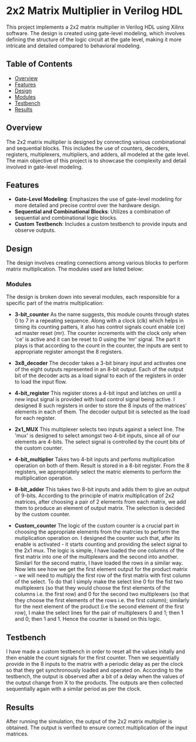 # 2x2 Matrix Multiplier in Verilog HDL

This project implements a 2x2 matrix multiplier in Verilog HDL using Xilinx software. The design is created using gate-level modeling, which involves defining the structure of the logic circuit at the gate level, making it more intricate and detailed compared to behavioral modeling.

## Table of Contents

- [Overview](#overview)
- [Features](#features)
- [Design](#design)
- [Modules](#modules)
- [Testbench](#testbench)
- [Results](#results)

## Overview

The 2x2 matrix multiplier is designed by connecting various combinational and sequential blocks. This includes the use of counters, decoders, registers, multiplexers, multipliers, and adders, all modeled at the gate level. The main objective of this project is to showcase the complexity and detail involved in gate-level modeling.

## Features

- **Gate-Level Modeling**: Emphasizes the use of gate-level modeling for more detailed and precise control over the hardware design.
- **Sequential and Combinational Blocks**: Utilizes a combination of sequential and combinational logic blocks.
- **Custom Testbench**: Includes a custom testbench to provide inputs and observe outputs.

## Design

The design involves creating connections among various blocks to perform matrix multiplication. The modules used are listed below:

### Modules

The design is broken down into several modules, each responsible for a specific part of the matrix multiplication:

- **3-bit_counter**
As the name suggests, this module counts through states 0 to 7 in a repeating sequence. Along with a clock (clk) which helps in timing its counting patters, it also has control signals count enable (ce) ad master reset (mr). The counter increments with the clock only when 'ce' is active and it can be reset to 0 using the 'mr' signal.
The part it plays is that according to the count in the counter, the inputs are sent to appropriate register amongst the 8 registers.

- **3x8_decoder**
The decoder takes a 3-bit binary input and activates one of the eight outputs represented in an 8-bit output.
Each of the output bit of the decoder acts as a load signal to each of the registers in order to load the input flow.

- **4-bit_register**
This register stores a 4-bit input and latches on until a new input signal is provided with load control signal being active.
I designed 8 such registers in order to store the 8 inputs of the matrices' elements in each of them. The decoder output bit is selected as the load for each register.

- **2x1_MUX**
This multiplexer selects two inputs against a select line.
The 'mux' is designed to select amongst two 4-bit inputs, since all of our elements are 4-bits. The select signal is controlled by the count bits of the custom counter.

- **4-bit_multiplier**
Takes two 4-bit inputs and perfoms multiplication operation on both of them. Result is stored in a 8-bit register.
From the 8 registers, we appropriately select the matric elements to perform the multiplication operation.

- **8-bit_adder**
This takes two 8-bit inputs and adds them to give an output of 9-bits.
According to the principle of matrix multiplication of 2x2 matrices, after choosing a pair of 2 elements from each matrix, we add them to produce an element of output matrix. The selection is decided by the custom counter.

- **Custom_counter**
The logic of the custom counter is a crucial part in choosing the appropriate elements from the matrcies to perform the mutiplication operation on. I designed the counter such that, after its enable is activated - it starts counting and providing the select signal to the 2x1 mux. The logic is simple, I have loaded the one columns of the first matrix into one of the multiplexers and the second into another. Similarl for the second matrix, I have loaded the rows in a similar way. Now lets see how we get the first element output for the product matrix - we will need to multiply the first row of the first matrix with first column of the select. To do that I simply make the select line 0 for the fist two multiplexers (so that they would choose the first elements of the columns i.e. the first row) and 0 for the second two multiplexers (so that they choose the first elements of the rows i.e. the first column); similarly for the next element of the product (i.e the second element of the first row), I make the select lines for the pair of multiplexers 0 and 1; then 1 and 0; then 1 and 1. Hence the counter is based on this logic.

## Testbench

I have made a custom testbench in order to reset all the values initally and then enable the count signals for the first counter. Then we sequentially provide in the 8 inputs to the matrix with a periodic delay as per the clock so that they get synchronously loaded and operated on. According to the testbench, the output is observed after a bit of a delay when the values of the output change from X to the products. The outputs are then collected sequentially again with a similar period as per the clock.

## Results

After running the simulation, the output of the 2x2 matrix multiplier is obtained. The output is verified to ensure correct multiplication of the input matrices. 



